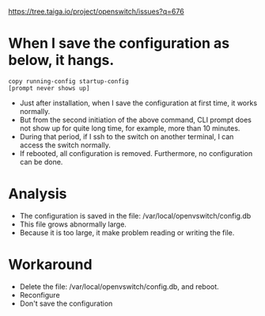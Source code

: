 https://tree.taiga.io/project/openswitch/issues?q=676

# When I save the configuration as below, it hangs.

```
copy running-config startup-config
[prompt never shows up]
```

- Just after installation, when I save the configuration at first time, it works normally.
- But from the second initiation of the above command, CLI prompt does not show up for quite long time, for example, more than 10 minutes.
- During that period, if I ssh to the switch on another terminal, I can access the switch normally.
- If rebooted, all configuration is removed. Furthermore, no configuration can be done.

# Analysis
- The configuration is saved in the file: /var/local/openvswitch/config.db
- This file grows abnormally large.
- Because it is too large, it make problem reading or writing the file.

# Workaround
- Delete the file: /var/local/openvswitch/config.db, and reboot.
- Reconfigure
- Don't save the configuration
